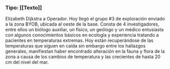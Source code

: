 ### Tipo: [[Texto]]
Elizabeth Dijkstra a Operador. 
Hoy llegó el grupo #3 de exploración enviado a la zona BYOB, ubicada al oeste de la base. Consta de 4 investigadores, entre ellos un biólogo auxiliar, un físico, un geólogo y un médico entusiasta con algunos conocimientos básicos en ecología y experiencia tratando a pacientes en temperaturas extremas. Hoy están recuperándose de las temperaturas que siguen en caída sin embargo entre los hallazgos generales, manifiestan haber encontrado alteración en la fauna y flora de la zona a causa de los cambios de temperatura y las crecientes de hasta 20 cm del nivel del mar. 